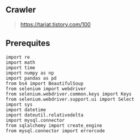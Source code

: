 ## Crawler
> https://tariat.tistory.com/100

## Prerequites
>
```
import re
import math
import time
import numpy as np
import pandas as pd
from bs4 import BeautifulSoup
from selenium import webdriver
from selenium.webdriver.common.keys import Keys
from selenium.webdriver.support.ui import Select
import sys
import datetime
import dateutil.relativedelta
import mysql.connector
from sqlalchemy import create_engine
from mysql.connector import errorcode
```
